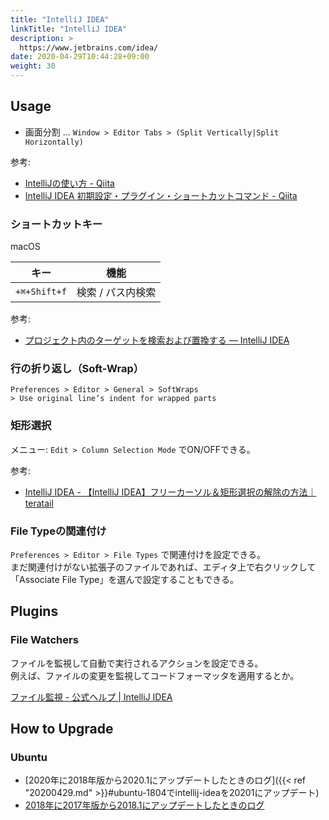 ```yaml
---
title: "IntelliJ IDEA"
linkTitle: "IntelliJ IDEA"
description: >
  https://www.jetbrains.com/idea/
date: 2020-04-29T10:44:28+09:00
weight: 30
---
```


## Usage

- 画面分割 ... `Window > Editor Tabs > (Split Vertically|Split Horizontally)`

参考:

- [IntelliJの使い方 - Qiita](https://qiita.com/pipi_taro/items/859d445960bb79a3ac78)
- [IntelliJ IDEA 初期設定・プラグイン・ショートカットコマンド - Qiita](https://qiita.com/non0311/items/71109f284b6b32f1b25e)

### ショートカットキー

macOS

 キー | 機能
-----|------
 `+⌘+Shift+f` | 検索 / パス内検索

参考:

- [プロジェクト内のターゲットを検索および置換する — IntelliJ IDEA](https://pleiades.io/help/idea/finding-and-replacing-text-in-project.html#limit_search)

### 行の折り返し（Soft-Wrap）

```
Preferences > Editor > General > SoftWraps
> Use original line’s indent for wrapped parts
```

### 矩形選択

メニュー: `Edit > Column Selection Mode` でON/OFFできる。

参考:

- [IntelliJ IDEA - 【IntelliJ IDEA】フリーカーソル＆矩形選択の解除の方法｜teratail](https://teratail.com/questions/117537)

### File Typeの関連付け

`Preferences > Editor > File Types` で関連付けを設定できる。  
まだ関連付けがない拡張子のファイルであれば、エディタ上で右クリックして「Associate File Type」を選んで設定することもできる。

## Plugins
### File Watchers

ファイルを監視して自動で実行されるアクションを設定できる。  
例えば、ファイルの変更を監視してコードフォーマッタを適用するとか。

[ファイル監視 - 公式ヘルプ | IntelliJ IDEA](https://pleiades.io/help/idea/using-file-watchers.html)

## How to Upgrade
### Ubuntu

- [2020年に2018年版から2020.1にアップデートしたときのログ]({{< ref "20200429.md" >}}#ubuntu-1804でintellij-ideaを20201にアップデート)
- [2018年に2017年版から2018.1にアップデートしたときのログ](https://sites.google.com/site/progrhymetechwiki/home/memo/2018/20180331#TOC-Ubuntu-16.04-IntelliJ-IDEA-)

